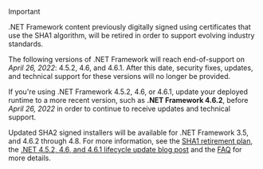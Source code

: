 
> [!IMPORTANT]
> .NET Framework content previously digitally signed using certificates that use the SHA1 algorithm, will be retired in order to support evolving industry standards.
>
> The following versions of .NET Framework will reach end-of-support on _April 26, 2022_: 4.5.2, 4.6, and 4.6.1. After this date, security fixes, updates, and technical support for these versions will no longer be provided.
>
> If you're using .NET Framework 4.5.2, 4.6, or 4.6.1, update your deployed runtime to a more recent version, such as **.NET Framework 4.6.2**, before _April 26, 2022_ in order to continue to receive updates and technical support.
>
> Updated SHA2 signed installers will be available for .NET Framework 3.5, and 4.6.2 through 4.8. For more information, see the [SHA1 retirement plan](), the [.NET 4.5.2, 4.6, and 4.6.1 lifecycle update blog post]() and the [FAQ]() for more details.
